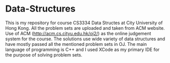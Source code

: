 # Data-Structures
 
 This is my repository for course CS3334 Data Structes at City University of Hong Kong. All the problem sets are uploaded and taken from ACM website. Use of ACM (http://acm.cs.cityu.edu.hk/oj2/) as the online judgement system for the course. The solutions use wide variety of data structures and have mostly passed all the mentioned problem sets in OJ. 
The main language of programming is C++ and I used XCode as my primary IDE for the purpose of solving problem sets. 
